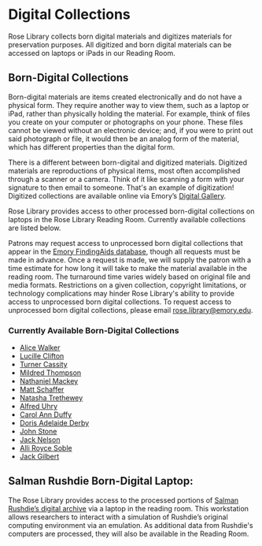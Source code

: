# Digital Collections

Rose Library collects born digital materials and digitizes materials for preservation purposes. 
All digitized and born digital materials can be accessed on laptops or iPads in our Reading Room.

## Born-Digital Collections

Born-digital materials are items created electronically and do not have a physical form. They require another way to view them, such as a laptop or iPad, rather than physically holding the material. For example, think of files you create on your computer or photographs on your phone. These files cannot be viewed without an electronic device; and, if you were to print out said photograph or file, it would then be an analog form of the material, which has different properties than the digital form.  

There is a different between born-digital and digitized materials. Digitized materials are reproductions of physical items, most often accomplished through a scanner or a camera. Think of it like scanning a form with your signature to then email to someone. That's an example of digitization! Digitized collections are available online via Emory’s [Digital Gallery](<http://www.digitalgallery.emory.edu/luna/servlet>
 "http://www.digitalgallery.emory.edu/luna/servlet"). 

Rose Library provides access to other processed born-digital collections on laptops in the Rose Library Reading Room. Currently available collections are listed below. 

Patrons may request access to unprocessed born digital collections that appear in the [Emory FindingAids database](<https://findingaids.library.emory.edu> "https://findingaids.library.emory.edu"), 
though all requests must be made in advance. Once a request is made, we will supply the patron with a time estimate 
for how long it will take to make the material available in the reading room. The turnaround time varies widely 
based on original file and media formats. Restrictions on a given collection, copyright limitations, or technology 
complications may hinder Rose Library's ability to provide access to unprocessed born digital collections. To request 
access to unprocessed born digital collections, please email [rose.library@emory.edu](<rose.library@emory.edu> "rose.library@emory.edu").

### Currently Available Born-Digital Collections

* [Alice Walker](<https://findingaids.library.emory.edu/documents/walker1061/> "https://findingaids.library.emory.edu/documents/walker1061/")
* [Lucille Clifton](<https://findingaids.library.emory.edu/documents/clifton1054/> "https://findingaids.library.emory.edu/documents/clifton1054/")
* [Turner Cassity](<https://findingaids.library.emory.edu/documents/cassity642/> "https://findingaids.library.emory.edu/documents/cassity642/")
* [Mildred Thompson](<https://findingaids.library.emory.edu/documents/thompson1199/> "https://findingaids.library.emory.edu/documents/thompson1199/")
* [Nathaniel Mackey](<https://findingaids.library.emory.edu/documents/mackey1297/> "https://findingaids.library.emory.edu/documents/mackey1297/")
* [Matt Schaffer](<https://findingaids.library.emory.edu/documents/schaffer755/> "https://findingaids.library.emory.edu/documents/schaffer755/")
* [Natasha Trethewey](<https://findingaids.library.emory.edu/documents/trethewey1272/> "https://findingaids.library.emory.edu/documents/trethewey1272/")
* [Alfred Uhry](<https://findingaids.library.emory.edu/documents/uhry833/> "https://findingaids.library.emory.edu/documents/uhry833/")
* [Carol Ann Duffy](<https://findingaids.library.emory.edu/documents/duffy834/> "https://findingaids.library.emory.edu/documents/duffy834/")
* [Doris Adelaide Derby](<https://findingaids.library.emory.edu/documents/derby935/> "https://findingaids.library.emory.edu/documents/derby935/")
* [John Stone](<https://findingaids.library.emory.edu/documents/stone1182/> "https://findingaids.library.emory.edu/documents/stone1182/")
* [Jack Nelson](<https://findingaids.library.emory.edu/documents/nelson1237/> "https://findingaids.library.emory.edu/documents/nelson1237/")
* [Alli Royce Soble](<https://findingaids.library.emory.edu/documents/soble1315/> "https://findingaids.library.emory.edu/documents/soble1315/")
* [Jack Gilbert](<https://findingaids.library.emory.edu/documents/gilbert1375/> "https://findingaids.library.emory.edu/documents/gilbert1375/")

## Salman Rushdie Born-Digital Laptop:

The Rose Library provides access to the processed portions of [Salman Rushdie’s digital archive](<https://findingaids.library.emory.edu/documents/rushdie1000/> 
"https://findingaids.library.emory.edu/documents/rushdie1000/") via a 
laptop in the reading room. This workstation allows researchers to interact with a simulation of Rushdie’s original 
computing environment via an emulation. As additional
data from Rushdie's computers are processed, they will also be available in the Reading Room.
